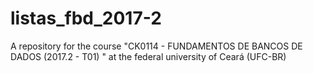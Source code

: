 # listas_fbd_2017-2
A repository for the course "CK0114 - FUNDAMENTOS DE BANCOS DE DADOS (2017.2 - T01)  "  at the federal university of Ceará (UFC-BR)
